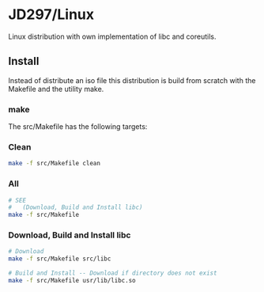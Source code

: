 # JD297/Linux

Linux distribution with own implementation of libc and coreutils.

## Install

Instead of distribute an iso file this distribution is build from scratch with the Makefile and the utility make.

### make

The src/Makefile has the following targets:

### Clean

```sh
make -f src/Makefile clean
```

### All

```sh
# SEE
#	(Download, Build and Install libc)
make -f src/Makefile
```

### Download, Build and Install libc

```sh
# Download
make -f src/Makefile src/libc

# Build and Install -- Download if directory does not exist
make -f src/Makefile usr/lib/libc.so
```
